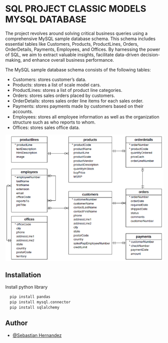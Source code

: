 
# SQL PROJECT CLASSIC MODELS MYSQL DATABASE 

The project revolves around solving critical business queries using a comprehensive MySQL sample database schema. This schema includes essential tables like Customers, Products, ProductLines, Orders, OrderDetails, Payments, Employees, and Offices. By harnessing the power of SQL, we aim to extract valuable insights, facilitate data-driven decision-making, and enhance overall business performance.

The MySQL sample database schema consists of the following tables:

- Customers: stores customer’s data.
- Products: stores a list of scale model cars.
- ProductLines: stores a list of product line categories.
- Orders: stores sales orders placed by customers.
- OrderDetails: stores sales order line items for each sales order.
- Payments: stores payments made by customers based on their accounts.
- Employees: stores all employee information as well as the organization structure such as who reports to whom.
- Offices: stores sales office data.

![Image](MySQL_ClassicModels.png)



## Installation

Install python library

```bash
  pip install pandas
  pip install mysql.connector
  pip install sqlalchemy
```
    
## Author

- [@Sebastian Hernandez](https://www.github.com/octokatherine)

